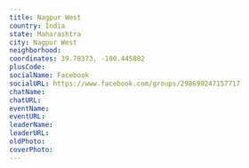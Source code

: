 ```yaml
---
title: Nagpur West
country: India
state: Maharashtra
city: Nagpur West
neighborhood: 
coordinates: 39.78373, -100.445882
plusCode:
socialName: Facebook
socialURL: https://www.facebook.com/groups/298699247157717
chatName:
chatURL:
eventName:
eventURL:
leaderName:
leaderURL:
oldPhoto: 
coverPhoto:
---
```

